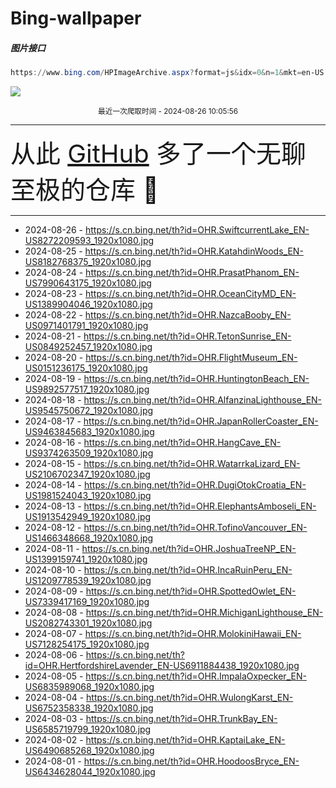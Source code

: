 # Bing-wallpaper

##### 图片接口

```powershell
https://www.bing.com/HPImageArchive.aspx?format=js&idx=0&n=1&mkt=en-US
```

 ![](https://s.cn.bing.net/th?id=OHR.SwiftcurrentLake_EN-US8272209593_1920x1080.jpg)

<p align='center' >
    <small>
        最近一次爬取时间 - 2024-08-26 10:05:56
    </small>
    <br>
    <hr>
    <font size=7>
        <small>
           从此 <a href='https://github.com/'>GitHub</a> 多了一个无聊至极的仓库  🍳
        </small>
    </font>
    <hr>
</p>


- 2024-08-26 - https://s.cn.bing.net/th?id=OHR.SwiftcurrentLake_EN-US8272209593_1920x1080.jpg 
- 2024-08-25 - https://s.cn.bing.net/th?id=OHR.KatahdinWoods_EN-US8182768375_1920x1080.jpg 
- 2024-08-24 - https://s.cn.bing.net/th?id=OHR.PrasatPhanom_EN-US7990643175_1920x1080.jpg 
- 2024-08-23 - https://s.cn.bing.net/th?id=OHR.OceanCityMD_EN-US1389904046_1920x1080.jpg 
- 2024-08-22 - https://s.cn.bing.net/th?id=OHR.NazcaBooby_EN-US0971401791_1920x1080.jpg 
- 2024-08-21 - https://s.cn.bing.net/th?id=OHR.TetonSunrise_EN-US0849252457_1920x1080.jpg 
- 2024-08-20 - https://s.cn.bing.net/th?id=OHR.FlightMuseum_EN-US0151236175_1920x1080.jpg 
- 2024-08-19 - https://s.cn.bing.net/th?id=OHR.HuntingtonBeach_EN-US9892577517_1920x1080.jpg 
- 2024-08-18 - https://s.cn.bing.net/th?id=OHR.AlfanzinaLighthouse_EN-US9545750672_1920x1080.jpg 
- 2024-08-17 - https://s.cn.bing.net/th?id=OHR.JapanRollerCoaster_EN-US9463845683_1920x1080.jpg 
- 2024-08-16 - https://s.cn.bing.net/th?id=OHR.HangCave_EN-US9374263509_1920x1080.jpg 
- 2024-08-15 - https://s.cn.bing.net/th?id=OHR.WatarrkaLizard_EN-US2106702347_1920x1080.jpg 
- 2024-08-14 - https://s.cn.bing.net/th?id=OHR.DugiOtokCroatia_EN-US1981524043_1920x1080.jpg 
- 2024-08-13 - https://s.cn.bing.net/th?id=OHR.ElephantsAmboseli_EN-US1913542949_1920x1080.jpg 
- 2024-08-12 - https://s.cn.bing.net/th?id=OHR.TofinoVancouver_EN-US1466348668_1920x1080.jpg 
- 2024-08-11 - https://s.cn.bing.net/th?id=OHR.JoshuaTreeNP_EN-US1399159741_1920x1080.jpg 
- 2024-08-10 - https://s.cn.bing.net/th?id=OHR.IncaRuinPeru_EN-US1209778539_1920x1080.jpg 
- 2024-08-09 - https://s.cn.bing.net/th?id=OHR.SpottedOwlet_EN-US7339417169_1920x1080.jpg 
- 2024-08-08 - https://s.cn.bing.net/th?id=OHR.MichiganLighthouse_EN-US2082743301_1920x1080.jpg 
- 2024-08-07 - https://s.cn.bing.net/th?id=OHR.MolokiniHawaii_EN-US7128254175_1920x1080.jpg 
- 2024-08-06 - https://s.cn.bing.net/th?id=OHR.HertfordshireLavender_EN-US6911884438_1920x1080.jpg 
- 2024-08-05 - https://s.cn.bing.net/th?id=OHR.ImpalaOxpecker_EN-US6835989068_1920x1080.jpg 
- 2024-08-04 - https://s.cn.bing.net/th?id=OHR.WulongKarst_EN-US6752358338_1920x1080.jpg 
- 2024-08-03 - https://s.cn.bing.net/th?id=OHR.TrunkBay_EN-US6585719799_1920x1080.jpg 
- 2024-08-02 - https://s.cn.bing.net/th?id=OHR.KaptaiLake_EN-US6490685268_1920x1080.jpg 
- 2024-08-01 - https://s.cn.bing.net/th?id=OHR.HoodoosBryce_EN-US6434628044_1920x1080.jpg 
